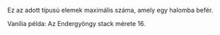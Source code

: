 Ez az adott típusú elemek maximális száma, amely egy halomba befér.

Vanília példa: Az Endergyöngy stack mérete 16.